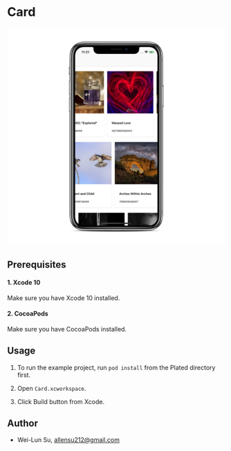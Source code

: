 # Card

![](Images/carousel.png)

## Prerequisites

#### 1. Xcode 10
Make sure you have Xcode 10 installed.

#### 2. CocoaPods
Make sure you have CocoaPods installed.

## Usage

1. To run the example project, run `pod install` from the Plated directory first.

2. Open `Card.xcworkspace`.

3. Click Build button from Xcode.

## Author

* Wei-Lun Su, allensu212@gmail.com
